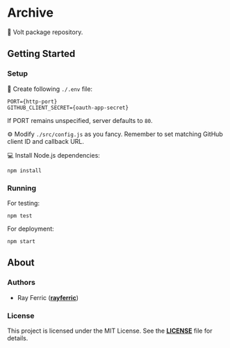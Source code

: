 # Archive

📁 Volt package repository.

## Getting Started

### Setup

📝 Create following `./.env` file:

```
PORT={http-port}
GITHUB_CLIENT_SECRET={oauth-app-secret}
```

If PORT remains unspecified, server defaults to `80`. 

⚙️ Modify `./src/config.js` as you fancy. Remember to set matching GitHub client ID and callback URL.

💻 Install Node.js dependencies:

```
npm install
```

### Running

For testing:
```
npm test
```

For deployment:
```
npm start
```

## About

### Authors

- Ray Ferric (**[rayferric](https://github.com/rayferric)**)

### License

This project is licensed under the MIT License. See the **[LICENSE](LICENSE)** file for details.